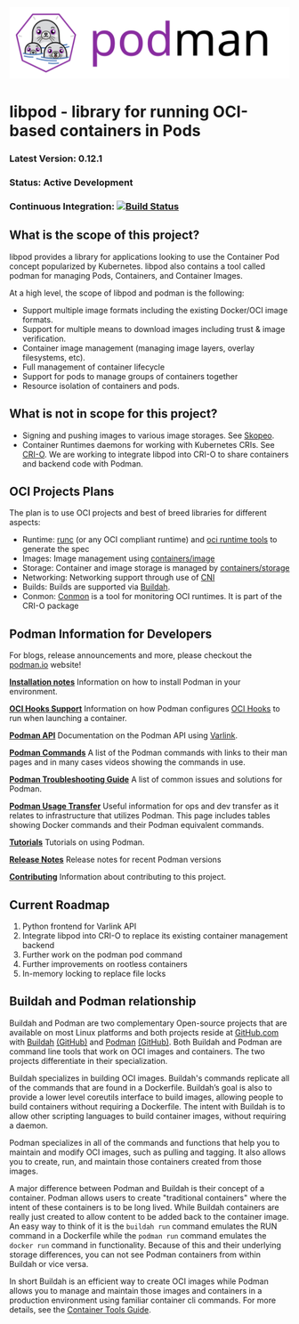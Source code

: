 ![PODMAN logo](logo/podman-logo-source.svg)
# libpod - library for running OCI-based containers in Pods

### Latest Version: 0.12.1
### Status: Active Development

### Continuous Integration: [![Build Status](https://api.cirrus-ci.com/github/containers/libpod.svg)](https://cirrus-ci.com/github/containers/libpod)

## What is the scope of this project?

libpod provides a library for applications looking to use the Container Pod concept popularized by Kubernetes.
libpod also contains a tool called podman for managing Pods, Containers, and Container Images.

At a high level, the scope of libpod and podman is the following:

* Support multiple image formats including the existing Docker/OCI image formats.
* Support for multiple means to download images including trust & image verification.
* Container image management (managing image layers, overlay filesystems, etc).
* Full management of container lifecycle
* Support for pods to manage groups of containers together
* Resource isolation of containers and pods.

## What is not in scope for this project?

* Signing and pushing images to various image storages. See [Skopeo](https://github.com/containers/skopeo/).
* Container Runtimes daemons for working with Kubernetes CRIs. See [CRI-O](https://github.com/kubernetes-sigs/cri-o). We are working to integrate libpod into CRI-O to share containers and backend code with Podman.

## OCI Projects Plans

The plan is to use OCI projects and best of breed libraries for different aspects:
- Runtime: [runc](https://github.com/opencontainers/runc) (or any OCI compliant runtime) and [oci runtime tools](https://github.com/opencontainers/runtime-tools) to generate the spec
- Images: Image management using [containers/image](https://github.com/containers/image)
- Storage: Container and image storage is managed by [containers/storage](https://github.com/containers/storage)
- Networking: Networking support through use of [CNI](https://github.com/containernetworking/cni)
- Builds: Builds are supported via [Buildah](https://github.com/containers/buildah).
- Conmon: [Conmon](https://github.com/kubernetes-sigs/cri-o) is a tool for monitoring OCI runtimes. It is part of the CRI-O package

## Podman Information for Developers

For blogs, release announcements and more, please checkout the [podman.io](https://podman.io) website!

**[Installation notes](install.md)**
Information on how to install Podman in your environment.

**[OCI Hooks Support](pkg/hooks/README.md)**
Information on how Podman configures [OCI Hooks][spec-hooks] to run when launching a container.

**[Podman API](API.md)**
Documentation on the Podman API using [Varlink](https://www.varlink.org/).

**[Podman Commands](commands.md)**
A list of the Podman commands with links to their man pages and in many cases videos
showing the commands in use.

**[Podman Troubleshooting Guide](troubleshooting.md)**
A list of common issues and solutions for Podman.

**[Podman Usage Transfer](transfer.md)**
Useful information for ops and dev transfer as it relates to infrastructure that utilizes Podman.  This page
includes tables showing Docker commands and their Podman equivalent commands.

**[Tutorials](docs/tutorials)**
Tutorials on using Podman.

**[Release Notes](RELEASE_NOTES.md)**
Release notes for recent Podman versions

**[Contributing](CONTRIBUTING.md)**
Information about contributing to this project.

## Current Roadmap

1. Python frontend for Varlink API
1. Integrate libpod into CRI-O to replace its existing container management backend
1. Further work on the podman pod command
1. Further improvements on rootless containers
1. In-memory locking to replace file locks

[spec-hooks]: https://github.com/opencontainers/runtime-spec/blob/v2.0.1/config.md#posix-platform-hooks

## Buildah and Podman relationship

Buildah and Podman are two complementary Open-source projects that are available on
most Linux platforms and both projects reside at [GitHub.com](https://github.com)
with [Buildah](https://buildah.io) [(GitHub)](https://github.com/containers/buildah) and
[Podman](https://podman.io) [(GitHub)](https://github.com/containers/libpod).  Both Buildah and Podman are
command line tools that work on OCI images and containers.  The two projects
differentiate in their specialization.

Buildah specializes in building OCI images.  Buildah's commands replicate all
of the commands that are found in a Dockerfile. Buildah’s goal is also to
provide a lower level coreutils interface to build images, allowing people to build
containers without requiring a Dockerfile.  The intent with Buildah is to allow other
scripting languages to build container images, without requiring a daemon.

Podman specializes in all of the commands and functions that help you to maintain and modify
OCI images, such as pulling and tagging.  It also allows you to create, run, and maintain those containers
created from those images.

A major difference between Podman and Buildah is their concept of a container.  Podman
allows users to create "traditional containers" where the intent of these containers is
to be long lived.  While Buildah containers are really just created to allow content
to be added back to the container image.   An easy way to think of it is the
`buildah run` command emulates the RUN command in a Dockerfile while the `podman run`
command emulates the `docker run` command in functionality.  Because of this and their underlying
storage differences, you can not see Podman containers from within Buildah or vice versa.

In short Buildah is an efficient way to create OCI images  while Podman allows
you to manage and maintain those images and containers in a production environment using
familiar container cli commands.  For more details, see the
[Container Tools Guide](https://github.com/containers/buildah/tree/master/docs/containertools).
